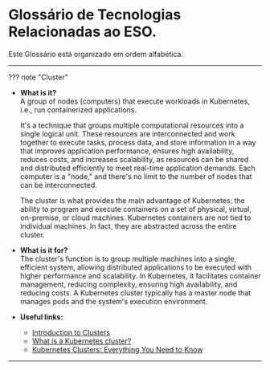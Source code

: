 # Glossário de Tecnologias Relacionadas ao ESO.

Este Glossário está organizado em ordem alfabética. 

--- 

??? note "Cluster"

- **What is it?**  
     A group of nodes (computers) that execute workloads in Kubernetes, i.e., run containerized applications.

  It's a technique that groups multiple computational resources into a single logical unit. These resources are interconnected and work together to execute tasks, process data, and store information in a way that improves application performance, ensures high availability, reduces costs, and increases scalability, as resources can be shared and distributed efficiently to meet real-time application demands. Each computer is a "node," and there's no limit to the number of nodes that can be interconnected.

  The cluster is what provides the main advantage of Kubernetes: the ability to program and execute containers on a set of physical, virtual, on-premise, or cloud machines. Kubernetes containers are not tied to individual machines. In fact, they are abstracted across the entire cluster.

- **What is it for?**  
    The cluster's function is to group multiple machines into a single, efficient system, allowing distributed applications to be executed with higher performance and scalability. In Kubernetes, it facilitates container management, reducing complexity, ensuring high availability, and reducing costs. A Kubernetes cluster typically has a master node that manages pods and the system's execution environment.

- **Useful links:**  
  - [Introduction to Clusters](https://kubernetes.io/docs/concepts/cluster-administration/)
  - [What is a Kubernetes cluster?](https://aws.amazon.com/pt/what-is/kubernetes-cluster/)
  - [Kubernetes Clusters: Everything You Need to Know](https://www.atatus.com/blog/kubernetes-clusters-everything-you-need-to-know/)
---
